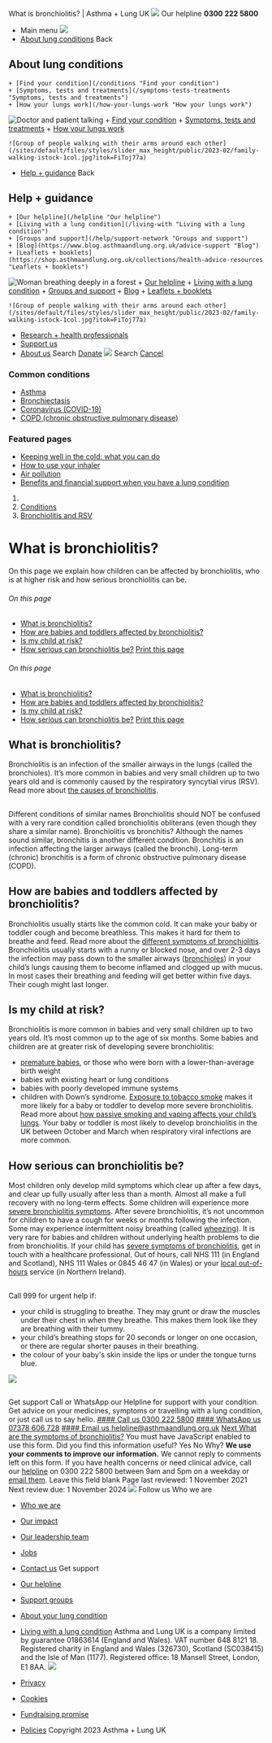 
What is bronchiolitis? | Asthma + Lung UK
 [![](/themes/custom/asthma-lung-uk/images/aluk-logo.png)](/ "Homepage")
 Our helpline **0300 222 5800**
* Main menu
![](/wingsuit/asthma-lung-uk/images/aluk-logo.png)
* [About lung conditions](#about "About lung conditions")
 Back
 
## About lung conditions
	+ [Find your condition](/conditions "Find your condition")
	+ [Symptoms, tests and treatments](/symptoms-tests-treatments "Symptoms, tests and treatments")
	+ [How your lungs work](/how-your-lungs-work "How your lungs work")
![Doctor and patient talking](/sites/default/files/styles/slider_max_height/public/2023-02/119589.jpg?itok=IfMKqhqJ)
	+ [Find your condition](/conditions)
	+ [Symptoms, tests and treatments](/symptoms-tests-treatments)
	+ [How your lungs work](/how-your-lungs-work)
	
	
	![Group of people walking with their arms around each other](/sites/default/files/styles/slider_max_height/public/2023-02/family-walking-istock-1col.jpg?itok=FiToj77a)
* [Help + guidance](#get-support "Help + guidance")
 Back
 
## Help + guidance
	+ [Our helpline](/helpline "Our helpline")
	+ [Living with a lung condition](/living-with "Living with a lung condition")
	+ [Groups and support](/help/support-network "Groups and support")
	+ [Blog](https://www.blog.asthmaandlung.org.uk/advice-support "Blog")
	+ [Leaflets + booklets](https://shop.asthmaandlung.org.uk/collections/health-advice-resources "Leaflets + booklets")
![Woman breathing deeply in a forest](/sites/default/files/styles/slider_max_height/public/2023-02/A%2BLUK%20Generic73.jpg?itok=IY-jWei3)
	+ [Our helpline](/helpline)
	+ [Living with a lung condition](/living-with)
	+ [Groups and support](/help/support-network)
	+ [Blog](https://www.blog.asthmaandlung.org.uk/advice-support)
	+ [Leaflets + booklets](https://shop.asthmaandlung.org.uk/collections/health-advice-resources "Leaflets and booklets about lung conditions")
	
	
	![Group of people walking with their arms around each other](/sites/default/files/styles/slider_max_height/public/2023-02/family-walking-istock-1col.jpg?itok=FiToj77a)
* [Research + health professionals](/research-health-professionals "Research + health professionals")
* [Support us](/support-us "Support us")
* [About us](/about-us "About us")
Search
[Donate](https://action.asthmaandlung.org.uk/page/99720/donate/1?ea_tracking_id=General_WebsiteALUK_Header_Regular "Donate") 
 [![](/themes/custom/asthma-lung-uk/images/aluk-logo.png)](/ "Homepage")
Search
[Cancel](#)
### Common conditions
* [Asthma](/conditions/asthma)
* [Bronchiectasis](/conditions/bronchiectasis)
* [Coronavirus (COVID-19)](/conditions/coronavirus)
* [COPD (chronic obstructive pulmonary disease)](/conditions/copd-chronic-obstructive-pulmonary-disease)
### Featured pages
* [Keeping well in the cold: what you can do](/living-with/cold-weather)
* [How to use your inhaler](/living-with/inhaler-videos)
* [Air pollution](/living-with/air-pollution)
* [Benefits and financial support when you have a lung condition](/living-with/benefits)
1. 
3. [Conditions](/conditions)
5. [Bronchiolitis and RSV](/conditions/bronchiolitis)
# What is bronchiolitis?
On this page we explain how children can be affected by bronchiolitis, who is at higher risk and how serious bronchiolitis can be.
###### On this page
* [What is bronchiolitis?](#what-is-it)
* [How are babies and toddlers affected by bronchiolitis?](#affected)
* [Is my child at risk?](#at-risk)
* [How serious can bronchiolitis be?](#outlook)
[Print this page](javascript:window.print();) 
###### On this page
* [What is bronchiolitis?](#what-is-it)
* [How are babies and toddlers affected by bronchiolitis?](#affected)
* [Is my child at risk?](#at-risk)
* [How serious can bronchiolitis be?](#outlook)
[Print this page](javascript:window.print();) 
## What is bronchiolitis?
Bronchiolitis is an infection of the smaller airways in the lungs (called the bronchioles). It’s more common in babies and very small children up to two years old and is commonly caused by the respiratory syncytial virus (RSV). Read more about [the causes of bronchiolitis](https://www.blf.org.uk/support-for-you/bronchiolitis/what-causes-bronchiolitis).
## 
 Different conditions of similar names
Bronchiolitis should NOT be confused with a very rare condition called bronchiolitis obliterans (even though they share a similar name).
Bronchiolitis vs bronchitis?
Although the names sound similar, bronchitis is another different condition. Bronchitis is an infection affecting the larger airways (called the bronchi). Long-term (chronic) bronchitis is a form of chronic obstructive pulmonary disease (COPD).
 
## How are babies and toddlers affected by bronchiolitis?
Bronchiolitis usually starts like the common cold. It can make your baby or toddler cough and become breathless. This makes it hard for them to breathe and feed. Read more about the [different symptoms of bronchiolitis](https://www.blf.org.uk/support-for-you/bronchiolitis/symptoms).
Bronchiolitis usually starts with a runny or blocked nose, and over 2-3 days the infection may pass down to the smaller airways ([bronchioles](https://www.blf.org.uk/support-for-you/how-childrens-lungs-grow#bronchioles)) in your child’s lungs causing them to become inflamed and clogged up with mucus.
In most cases their breathing and feeding will get better within five days. Their cough might last longer.
## Is my child at risk?
Bronchiolitis is more common in babies and very small children up to two years old. It’s most common up to the age of six months.
Some babies and children are at greater risk of developing severe bronchiolitis:
* [premature babies](https://www.bliss.org.uk/parents/about-your-baby/medical-conditions/respiratory-conditions/respiratory-cyncytial-virus-rsv), or those who were born with a lower-than-average birth weight
* babies with existing heart or lung conditions
* babies with poorly developed immune systems
* children with Down’s syndrome.
[Exposure to tobacco smoke](https://www.blf.org.uk/support-for-you/risks-to-childrens-lungs/passive-smoking) makes it more likely for a baby or toddler to develop more severe bronchiolitis. Read more about [how passive smoking and vaping affects your child’s lungs](https://www.blf.org.uk/support-for-you/risks-to-childrens-lungs/passive-smoking).
Your baby or toddler is most likely to develop bronchiolitis in the UK between October and March when respiratory viral infections are more common.
## How serious can bronchiolitis be?
Most children only develop mild symptoms which clear up after a few days, and clear up fully usually after less than a month. Almost all make a full recovery with no long-term effects.
Some children will experience more [severe bronchiolitis symptoms](https://www.blf.org.uk/support-for-you/bronchiolitis/symptoms#severe). After severe bronchiolitis, it’s not uncommon for children to have a cough for weeks or months following the infection. Some may experience intermittent noisy breathing (called [wheezing](https://www.asthma.org.uk/advice/child/manage/cough-and-wheeze/)). It is very rare for babies and children without underlying health problems to die from bronchiolitis.
If your child has [severe symptoms of bronchiolitis](https://www.blf.org.uk/support-for-you/bronchiolitis/symptoms#severe), get in touch with a healthcare professional. Out of hours, call NHS 111 (in England and Scotland), NHS 111 Wales or 0845 46 47 (in Wales) or your [local out-of-hours](https://www.nidirect.gov.uk/articles/gp-out-hours-service) service (in Northern Ireland).
## 
 Call 999 for urgent help if:
* your child is struggling to breathe. They may grunt or draw the muscles under their chest in when they breathe. This makes them look like they are breathing with their tummy.
* your child’s breathing stops for 20 seconds or longer on one occasion, or there are regular shorter pauses in their breathing.
* the colour of your baby's skin inside the lips or under the tongue turns blue.
 
![](/themes/custom/asthma-lung-uk/images/slash-forward.png)
## 
 Get support
Call or WhatsApp our Helpline for support with your condition. Get advice on your medicines, symptoms or travelling with a lung condition, or just call us to say hello.
[#### Call us
 0300 222 5800](tel:+443002225800)
[#### WhatsApp us
 07378 606 728](https://wa.me/447378606728)
[#### Email us
 helpline@asthmaandlung.org.uk](mailto:helpline@asthmaandlung.org.uk)
[Next
What are the symptoms of bronchiolitis?](/conditions/bronchiolitis/symptoms)
You must have JavaScript enabled to use this form.
Did you find this information useful?
Yes
No
Why?
**We use your comments to improve our information.** We cannot reply to comments left on this form. If you have health concerns or need clinical advice, call our [helpline](/helpline) on 0300 222 5800 between 9am and 5pm on a weekday or [email them](/helpline).
Leave this field blank
Page last reviewed: 
1 November 2021
Next review due: 
1 November 2024
 [![](/sites/default/files/2023-01/footer-logo%20%281%29.png)](/ "Homepage")
Follow us
 Who we are
 
* [Who we are](/about-us/who-we-are)
* [Our impact](/about-us/our-impact)
* [Our leadership team](/about-us/our-leadership-team)
* [Jobs](/work-us)
* [Contact us](/about-us/contact-us)
 Get support
 
* [Our helpline](/helpline)
* [Support groups](/help/support-network)
* [About your lung condition](/conditions)
* [Living with a lung condition](/living-with)
Asthma and Lung UK is a company limited by guarantee 01863614 (England and Wales). VAT number 648 8121 18.
Registered charity in England and Wales (326730), Scotland (SC038415) and the Isle of Man (1177). Registered office: 18 Mansell Street, London, E1 8AA.
[![](/sites/default/files/2023-01/reg-logo%20%281%29.png)](https://www.fundraisingregulator.org.uk)
![]()
![]()
* [Privacy](/privacy-policy)
* [Cookies](/cookies-how-we-use-them)
* [Fundraising promise](/fundraising-promise)
* [Policies](/about-us/policies)
 Copyright 2023 Asthma + Lung UK
 
